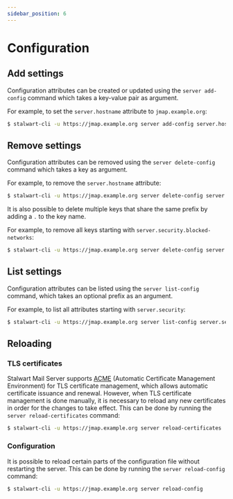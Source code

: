 ```yaml
---
sidebar_position: 6
---
```


# Configuration

## Add settings

Configuration attributes can be created or updated using the `server add-config` command which takes a key-value pair as argument.

For example, to set the `server.hostname` attribute to `jmap.example.org`:

```bash
$ stalwart-cli -u https://jmap.example.org server add-config server.hostname jmap.example.org
```

## Remove settings

Configuration attributes can be removed using the `server delete-config` command which takes a key as argument.

For example, to remove the `server.hostname` attribute:

```bash
$ stalwart-cli -u https://jmap.example.org server delete-config server.hostname
```

It is also possible to delete multiple keys that share the same prefix by adding a `.` to the key name.

For example, to remove all keys starting with `server.security.blocked-networks`:

```bash
$ stalwart-cli -u https://jmap.example.org server delete-config server.security.blocked-networks.
```

## List settings

Configuration attributes can be listed using the `server list-config` command, which takes an optional prefix as an argument.

For example, to list all attributes starting with `server.security`:

```bash
$ stalwart-cli -u https://jmap.example.org server list-config server.security.
```

## Reloading

### TLS certificates

Stalwart Mail Server supports [ACME](/docs/server/tls/acme) (Automatic Certificate Management Environment) for TLS certificate management, which allows automatic certificate issuance and renewal. However, when TLS certificate management is done manually, it is necessary to reload any new certificates in order for the changes to take effect. This can be done by running the `server reload-certificates` command:

```bash
$ stalwart-cli -u https://jmap.example.org server reload-certificates
```

### Configuration

It is possible to reload certain parts of the configuration file without restarting the server. This can be done by running the `server reload-config` command:

```bash
$ stalwart-cli -u https://jmap.example.org server reload-config
```

